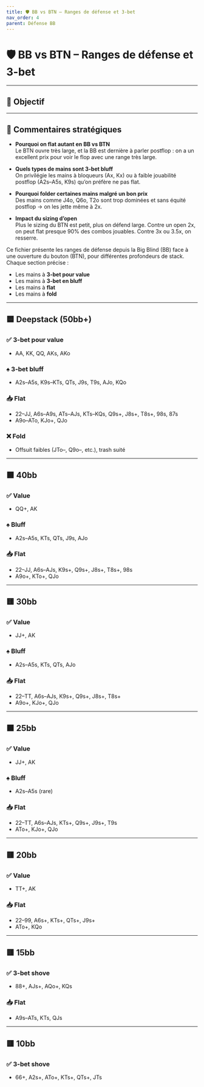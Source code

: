 ```yaml
---
title: 🛡️ BB vs BTN – Ranges de défense et 3-bet
nav_order: 4
parent: Défense BB
---
```


# 🛡️ BB vs BTN – Ranges de défense et 3-bet

---

## 🎯 Objectif
---

## 🧠 Commentaires stratégiques

- **Pourquoi on flat autant en BB vs BTN**  
  Le BTN ouvre très large, et la BB est dernière à parler postflop : on a un excellent prix pour voir le flop avec une range très large.

- **Quels types de mains sont 3-bet bluff**  
  On privilégie les mains à bloqueurs (Ax, Kx) ou à faible jouabilité postflop (A2s–A5s, K9s) qu’on préfère ne pas flat.

- **Pourquoi folder certaines mains malgré un bon prix**  
  Des mains comme J4o, Q6o, T2o sont trop dominées et sans équité postflop → on les jette même à 2x.

- **Impact du sizing d’open**  
  Plus le sizing du BTN est petit, plus on défend large. Contre un open 2x, on peut flat presque 90% des combos jouables. Contre 3x ou 3.5x, on resserre.



Ce fichier présente les ranges de défense depuis la Big Blind (BB) face à une ouverture du bouton (BTN), pour différentes profondeurs de stack.  
Chaque section précise :

- Les mains à **3-bet pour value**
- Les mains à **3-bet en bluff**
- Les mains à **flat**
- Les mains à **fold**

---

## 🟦 Deepstack (50bb+)

### ✅ 3-bet pour value
- AA, KK, QQ, AKs, AKo

### ♠️ 3-bet bluff
- A2s–A5s, K9s–KTs, QTs, J9s, T9s, AJo, KQo

### 📥 Flat
- 22–JJ, A6s–A9s, ATs–AJs, KTs–KQs, Q9s+, J8s+, T8s+, 98s, 87s
- A9o–ATo, KJo+, QJo

### ❌ Fold
- Offsuit faibles (JTo–, Q9o–, etc.), trash suité

---

## 🟩 40bb

### ✅ Value
- QQ+, AK

### ♠️ Bluff
- A2s–A5s, KTs, QTs, J9s, AJo

### 📥 Flat
- 22–JJ, A6s–AJs, K9s+, Q9s+, J8s+, T8s+, 98s
- A9o+, KTo+, QJo

---

## 🟨 30bb

### ✅ Value
- JJ+, AK

### ♠️ Bluff
- A2s–A5s, KTs, QTs, AJo

### 📥 Flat
- 22–TT, A6s–AJs, K9s+, Q9s+, J8s+, T8s+
- A9o+, KJo+, QJo

---

## 🟧 25bb

### ✅ Value
- JJ+, AK

### ♠️ Bluff
- A2s–A5s (rare)

### 📥 Flat
- 22–TT, A6s–AJs, KTs+, Q9s+, J9s+, T9s
- ATo+, KJo+, QJo

---

## 🟥 20bb

### ✅ Value
- TT+, AK

### 📥 Flat
- 22–99, A6s+, KTs+, QTs+, J9s+
- ATo+, KQo

---

## 🟥 15bb

### ✅ 3-bet shove
- 88+, AJs+, AQo+, KQs

### 📥 Flat
- A9s–ATs, KTs, QJs

---

## 🟥 10bb

### ✅ 3-bet shove
- 66+, A2s+, ATo+, KTs+, QTs+, JTs
